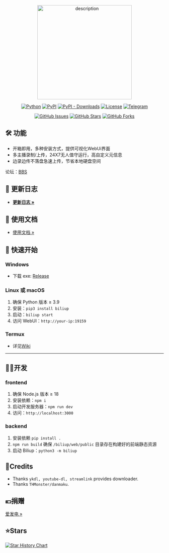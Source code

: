 <div align="center">
  <img src="https://docs.biliup.me/home.png" alt="description" width="300" height="300"/>
</div>

<div align="center">

[![Python](https://img.shields.io/badge/python-3.9%2B-blue)](http://www.python.org/download)
[![PyPI](https://img.shields.io/pypi/v/biliup)](https://pypi.org/project/biliup)
[![PyPI - Downloads](https://img.shields.io/pypi/dm/biliup)](https://pypi.org/project/biliup)
[![License](https://img.shields.io/github/license/biliup/biliup)](https://github.com/biliup/biliup/blob/master/LICENSE)
[![Telegram](https://img.shields.io/badge/Telegram-Group-blue.svg?logo=telegram)](https://t.me/+IkpIABHqy6U0ZTQ5)

[![GitHub Issues](https://img.shields.io/github/issues/biliup/biliup?label=Issues)](https://github.com/biliup/biliup/issues)
[![GitHub Stars](https://img.shields.io/github/stars/biliup/biliup)](https://github.com/biliup/biliup/stargazers)
[![GitHub Forks](https://img.shields.io/github/forks/biliup/biliup)](https://github.com/biliup/biliup/network)

</div>



## 🛠️ 功能
* 开箱即用，多种安装方式，提供可视化WebUi界面
* 多主播录制/上传，24X7无人值守运行，高自定义元信息
* 边录边传不落盘急速上传，节省本地硬盘空间

论坛：[BBS](https://bbs.biliup.rs)

## 📜 更新日志

- **[更新日志 »](https://biliup.github.io/biliup/docs/guide/changelog)**




## 📜 使用文档

- [使用文档 »](https://docs.biliup.rs)

## 🚀 快速开始

### Windows
- 下载 exe: [Release](https://github.com/biliup/biliup/releases/latest)

### Linux 或 macOS
1. 确保 Python 版本 ≥ 3.9
2. 安装：`pip3 install biliup`
3. 启动：`biliup start`
4. 访问 WebUI：`http://your-ip:19159`

### Termux
- 详见[Wiki](https://github.com/biliup/biliup/wiki/Termux-%E4%B8%AD%E4%BD%BF%E7%94%A8-biliup)


---

## 🧑‍💻开发

### frontend

1. 确保 Node.js 版本 ≥ 18
2. 安装依赖：`npm i`
3. 启动开发服务器：`npm run dev`
4. 访问：`http://localhost:3000`

### backend

1. 安装依赖 `pip install .`
2. `npm run build` 确保 `/biliup/web/public` 目录存在构建好的前端静态资源
3. 启动 Biliup：`python3 -m biliup`

## 🤝Credits
* Thanks `ykdl, youtube-dl, streamlink` provides downloader.
* Thanks `THMonster/danmaku`.


## 💴捐赠
[爱发电 »](https://afdian.com/a/biliup)


## ⭐Stars
[![Star History Chart](https://api.star-history.com/svg?repos=biliup/biliup&type=Date)](https://star-history.com/#biliup/biliup&Date)
